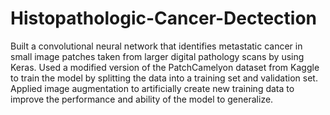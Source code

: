# Histopathologic-Cancer-Dectection
Built a convolutional neural network that identifies metastatic cancer in small image patches taken from larger digital pathology scans by using Keras. Used a modified version of the PatchCamelyon dataset from Kaggle to train the model by splitting the data into a training set and validation set. Applied image augmentation to artificially create new training data to improve the performance and ability of the model to generalize.
